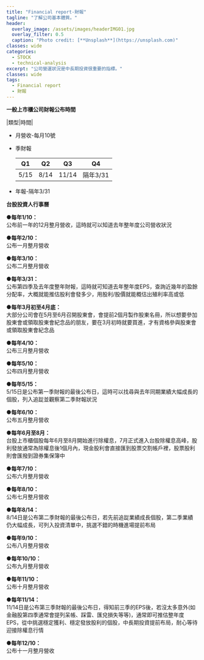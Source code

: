 ```yaml
---
title: "Financial report-財報"
tagline: "了解公司基本體質。"
header:
  overlay_image: /assets/images/headerIMG01.jpg
  overlay_filter: 0.5
  caption: "Photo credit: [**Unsplash**](https://unsplash.com)"
classes: wide
categories:
  - STOCK
  - technical-analysis
excerpt: "公司營運狀況是中長期投資很重要的指標。"
classes: wide
tags:
  - Financial report
  - 財報
---
```


**一般上市櫃公司財報公布時間**

|類型|時間|

- 月營收-每月10號

- 季財報

	|Q1|Q2|Q3|Q4|
	|--|--|--|--|
	|5/15|8/14|11/14|隔年3/31|

- 年報-隔年3/31


**台股投資人行事曆**

**●每年1/10：**  
公布前一年的12月整月營收，這時就可以知道去年整年度公司營收狀況

**●每年2/10：**  
公布一月整月營收

**●每年3/10：**  
公布二月整月營收

**●每年3/31：**  
公布第四季及去年度整年財報，這時就可知道去年整年度EPS，查詢近幾年的盈餘分配率，大概就能推估股利會發多少，用股利/股價就能概估出殖利率高或低

**●每年3月初至4月底：**  
大部分公司會在5月至6月召開股東會，會提前2個月製作股東名冊，所以想要參加股東會或領取股東會紀念品的朋友，要在3月初時就要買進，才有資格參與股東會或領取股東會紀念品

**●每年4/10：**  
公布三月整月營收

**●每年5/10：**  
公布四月整月營收

**●每年5/15：**  
5/15日是公布第一季財報的最後公布日，這時可以找尋與去年同期業績大幅成長的個股，列入追踨並觀察第二季財報狀況

**●每年6/10：**  
公布五月整月營收

**●每年6月至8月：**  
台股上市櫃個股每年6月至8月開始進行除權息，7月正式進入台股除權息高峰，股利發放通常為除權息後1個月內，現金股利會直接匯到股票交割帳戶裡，股票股利則會匯撥到證券集保簿中

**●每年7/10：**  
公布六月整月營收

**●每年8/10：**  
公布七月整月營收

**●每年8/14：**  
8/14日是公布第二季財報的最後公布日，若先前追踨業績成長個股，第二季業績仍大幅成長，可列入投資清單中，挑選不錯的時機進場提前布局

**●每年9/10：**  
公布八月整月營收

**●每年10/10：**  
公布九月整月營收

**●每年11/10：**  
公布十月整月營收

**●每年11/14：**  
11/14日是公布第三季財報的最後公布日，得知前三季的EPS後，若沒太多意外(如金融股第四季通常會提列呆帳、踩雷、匯兌損失等等)，通常即可推估整年度EPS，從中挑選穩定獲利、穩定發放股利的個股，中長期投資提前布局，耐心等待迎接除權息行情

**●每年12/10：**  
公布十一月整月營收


<!--stackedit_data:
eyJoaXN0b3J5IjpbLTEwOTMyMDg4NTJdfQ==
-->